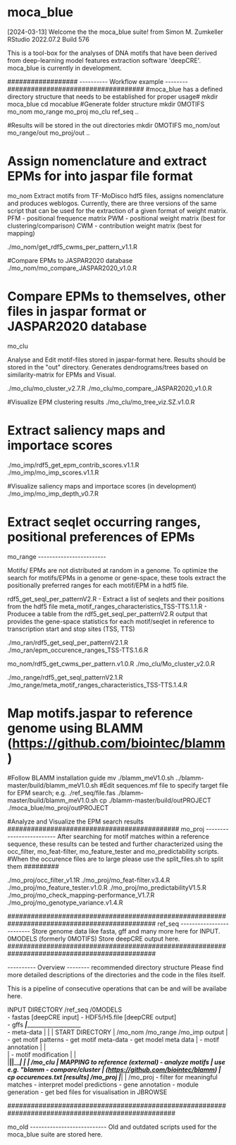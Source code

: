 # moca_blue
[2024-03-13]
Welcome the the moca_blue suite!
from Simon M. Zumkeller
RStudio
2022.07.2 Build 576

This is a tool-box for the analyses of DNA motifs
that have been derived from deep-learning model features extraction software 'deepCRE'.
moca_blue is currently in development.

################## ---------- Workflow example -------- ###################################
#moca_blue has a defined directory structure that needs to be established for proper usage#
mkdir moca_blue
cd mocablue
#Generate folder structure
mkdir 0MOTIFS mo_nom mo_range mo_proj mo_clu ref_seq ..

#Results will be stored in the out directories 
mkdir 0MOTIFS mo_nom/out mo_range/out mo_proj/out ..

# Assign nomenclature and extract EPMs for into jaspar file format     ######################
mo_nom
Extract motifs from TF-MoDisco hdf5 files, assigns nomenclature and produces weblogos.
Currently, there are three versions of the same script that can be used for the extraction of a given format of weight matrix.
PFM - positional frequence matrix
PWM - positional weight matrix (best for clustering/comparison)
CWM - contribution weight matrix (best for mapping)

./mo_nom/get_rdf5_cwms_per_pattern_v1.1.R

#Compare EPMs to JASPAR2020 database
./mo_nom/mo_compare_JASPAR2020_v1.0.R

# Compare EPMs to themselves, other files in jaspar format or JASPAR2020 database        ####
mo_clu 

Analyse and Edit motif-files stored in jaspar-format here. Results should be stored in the "out" directory.
Generates dendrograms/trees based on similarity-matrix for EPMs and Visual.

./mo_clu/mo_cluster_v2.7.R
./mo_clu/mo_compare_JASPAR2020_v1.0.R

#Visualize EPM clustering results
./mo_clu/mo_tree_viz.SZ.v1.0.R

# Extract saliency maps and importace scores      ###########################################
./mo_imp/rdf5_get_epm_contrib_scores.v1.1.R
./mo_imp/mo_imp_scores.v1.1.R

#Visualize saliency maps and importace scores (in development)
./mo_imp/mo_imp_depth_v0.7.R

# Extract seqlet occurring ranges, positional preferences of EPMs        ####################
mo_range ------------------------

Motifs/ EPMs are not distributed at random in a genome.
To optimize the search for motifs/EPMs in a genome or gene-space, these tools
extract the positionally preferred ranges for each motif/EPM in a hdf5 file.

rdf5_get_seql_per_patternV2.R - Extract a list of seqlets and their positions from the hdf5 file
meta_motif_ranges_characteristics_TSS-TTS.1.1.R - Producee a table from the rdf5_get_seql_per_patternV2.R output
  that provides the gene-space statistics for each motif/seqlet in reference to transcription start and stop sites (TSS, TTS)
  
./mo_ran/rdf5_get_seql_per_patternV2.1.R
./mo_ran/epm_occurence_ranges_TSS-TTS.1.6.R

mo_nom/rdf5_get_cwms_per_pattern.v1.0.R
./mo_clu/Mo_cluster_v2.0.R

./mo_range/rdf5_get_seql_patternV2.1.R
./mo_range/meta_motif_ranges_characteristics_TSS-TTS.1.4.R

# Map motifs.jaspar to reference genome using BLAMM (https://github.com/biointec/blamm) #####
#Follow BLAMM installation guide 
mv ./blamm_meV1.0.sh ../blamm-master/build/blamm_meV1.0.sh
#Edit sequences.mf file to specify target file for EPM search; e.g. ./ref_seq/file.fas
./blamm-master/build/blamm_meV1.0.sh
cp ./blamm-master/build/outPROJECT ./moca_blue/mo_proj/outPROJECT

#Analyze and Visualize the EPM search results   ############################################
mo_proj -------------------------
After searching for motif matches within a reference sequence, these results can be tested and further characterized using the occ_filter, mo_feat-filter, mo_feature_tester and mo_predictability scripts.
#When the occurence files are to large please use the split_files.sh to split them #########

./mo_proj/occ_filter_v1.1R
./mo_proj/mo_feat-filter.v3.4.R
./mo_proj/mo_feature_tester.v1.0.R
./mo_proj/mo_predictabilityV1.5.R
./mo_proj/mo_check_mapping-performance_V1.7.R
./mo_proj/mo_genotype_variance.v1.4.R

##############################################################################################
ref_seq -------------------------
Store genome data like fasta, gff and many more here for INPUT. 
0MODELS (formerly 0MOTIFS)
Store deepCRE output here. 
##############################################################################################



---------- Overview --------
recommended directory structure
Please find more detailed descriptions
of the directories and the code in the files itself.

This is a pipeline of consecutive operations that can be and will be availabe here.

INPUT DIRECTORY    /ref_seq                 /0MODELS                              
                 - fastas [deepCRE input]   - HDF5/H5.file [deepCRE output]       
                 - gffs           _____________|________________________________                     
                 - meta-data      |                      |                     |
START DIRECTORY      |        /mo_nom                   /mo_range              /mo_imp
output               |      - get motif patterns      - get motif meta-data   - get model meta data
                     |      - motif annotation           |                     |  
                     |      - motif modification         |                     |   
                     |____________|______________________|_____________________|
                                  |                      |
                              /mo_clu                    |        MAPPING to reference (external)
                            - analyze motifs             |        use e.g. "blamm
                            - compare/cluster            |        (https://github.com/biointec/blamm)
                                                         |        cp occurences.txt [results] /mo_proj
                                                         |_________|
                                                              |
                                                             /mo_proj
                                                            - filter for meaningful matches
                                                            - interpret model predictions
                                                            - gene annotation
                                                            - module generation
                                                            - get bed files for visualisation in JBROWSE








###################################################################################################

mo_old ---------------------------
Old and outdated scripts used for the moca_blue suite are stored here.






